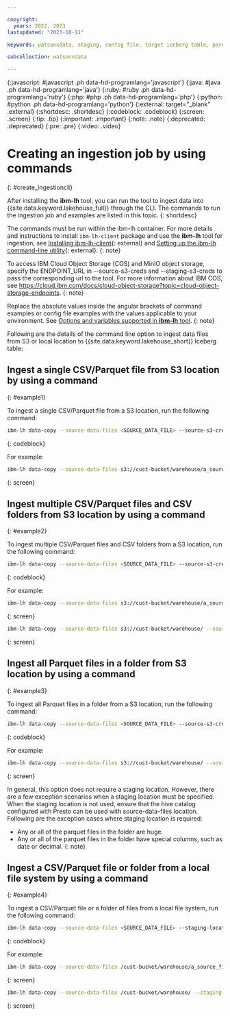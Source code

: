 ```yaml
---

copyright:
  years: 2022, 2023
lastupdated: "2023-10-11"

keywords: watsonxdata, staging, config file, target iceberg table, parquet, csv, command line, cli

subcollection: watsonxdata

---
```


{:javascript: #javascript .ph data-hd-programlang='javascript'}
{:java: #java .ph data-hd-programlang='java'}
{:ruby: #ruby .ph data-hd-programlang='ruby'}
{:php: #php .ph data-hd-programlang='php'}
{:python: #python .ph data-hd-programlang='python'}
{:external: target="_blank" .external}
{:shortdesc: .shortdesc}
{:codeblock: .codeblock}
{:screen: .screen}
{:tip: .tip}
{:important: .important}
{:note: .note}
{:deprecated: .deprecated}
{:pre: .pre}
{:video: .video}

# Creating an ingestion job by using commands
{: #create_ingestioncli}

After installing the **ibm-lh** tool, you can run the tool to ingest data into {{site.data.keyword.lakehouse_full}} through the CLI. The commands to run the ingestion job and examples are listed in this topic.
{: shortdesc}

The commands must be run within the ibm-lh container. For more details and instructions to install `ibm-lh-client` package and use the **ibm-lh** tool for ingestion, see [Installing ibm-lh-client](https://www.ibm.com/docs/en/watsonxdata/1.0.x?topic=package-installing-lh-client){: external} and [Setting up the ibm-lh command-line utility](https://www.ibm.com/docs/en/watsonxdata/1.0.x?topic=package-setting-up-lh-cli-utility){: external}.
{: note}

To access IBM Cloud Object Storage (COS) and MinIO object storage, specify the ENDPOINT_URL in --source-s3-creds and --staging-s3-creds to pass the corresponding url to the tool. For more information about IBM COS, see https://cloud.ibm.com/docs/cloud-object-storage?topic=cloud-object-storage-endpoints.
{: note}

Replace the absolute values inside the angular brackets of command examples or config file examples with the values applicable to your environment. See [Options and variables supported in **ibm-lh** tool](watsonxdata?topic=watsonxdata-cli_commands).
{: note}

Following are the details of the command line option to ingest data files from S3 or local location to {{site.data.keyword.lakehouse_short}} Iceberg table:

## Ingest a single CSV/Parquet file from S3 location by using a command
{: #example1}

To ingest a single CSV/Parquet file from a S3 location, run the following command:

```bash
ibm-lh data-copy --source-data-files <SOURCE_DATA_FILE> --source-s3-creds "AWS_SECRET_ACCESS_KEY=<YOUR_SECRET_ASSESS_KEY>,AWS_ACCESS_KEY_ID=<YOUR_ACCESS_KEY_ID>,AWS_REGION=<YOUR_REGION>, BUCKET_NAME=<YOUR_BUCKET>, ENDPOINT_URL=<YOUR_ENDPOINT_URL>" --staging-location <STAGING_LOCATION> --staging-s3-creds "AWS_SECRET_ACCESS_KEY=<YOUR_TARGET_SECRET_ASSESS_KEY>,AWS_ACCESS_KEY_ID=<YOUR_TARGET_ACCESS_KEY_ID>,AWS_REGION=<YOUR_TARGET_REGION>, BUCKET_NAME=<YOUR_TARGET_BUCKET>, ENDPOINT_URL=<YOUR_TARGET_ENDPOINT_URL>” --target-tables <TARGET_TABLES> --ingestion-engine-endpoint <INGESTION_ENGINE_ENDPOINT> --dbuser <DBUSER> --dbpassword <DBPASSWORD> --create-if-not-exist
```
{: codeblock}

For example:
```bash
ibm-lh data-copy --source-data-files s3://cust-bucket/warehouse/a_source_file.parquet --source-s3-creds "AWS_ACCESS_KEY_ID=xxxxxx,AWS_SECRET_ACCESS_KEY=yyyyyy,AWS_REGION=us-east-1,BUCKET_NAME=cust-bucket" --staging-location s3://cust-bucket/warehouse/staging/ --staging-s3-creds "AWS_ACCESS_KEY_ID=zzzzzz,AWS_SECRET_ACCESS_KEY=vvvvvvv,AWS_REGION=us-east-1,BUCKET_NAME=cust-bucket" --target-tables iceberg_target_catalog.ice_schema.cust_tab1 --ingestion-engine-endpoint "hostname=localhost,port=8080" --create-if-not-exist
```
{: screen}

## Ingest multiple CSV/Parquet files and CSV folders from S3 location by using a command
{: #example2}

To ingest multiple CSV/Parquet files and CSV folders from a S3 location, run the following command:

```bash
ibm-lh data-copy --source-data-files <SOURCE_DATA_FILE> --source-s3-creds "AWS_SECRET_ACCESS_KEY=<YOUR_SECRET_ASSESS_KEY>, AWS_ACCESS_KEY_ID=<YOUR_ACCESS_KEY_ID>,AWS_REGION=<YOUR_REGION>, BUCKET_NAME=<YOUR_BUCKET>, ENDPOINT_URL=<YOUR_ENDPOINT_URL>" --staging-location <STAGING_LOCATION> --staging-s3-creds "AWS_SECRET_ACCESS_KEY=<YOUR_TARGET_SECRET_ASSESS_KEY>,AWS_ACCESS_KEY_ID=<YOUR_TARGET_ACCESS_KEY_ID>,AWS_REGION=<YOUR_TARGET_REGION>, BUCKET_NAME=<YOUR_TARGET_BUCKET>, ENDPOINT_URL=<YOUR_TARGET_ENDPOINT_URL>” --target-tables <TARGET_TABLES> --ingestion-engine-endpoint <INGESTION_ENGINE_ENDPOINT> --dbuser <DBUSER> --dbpassword <DBPASSWORD> --create-if-not-exist
```
{: codeblock}

For example:
```bash
ibm-lh data-copy --source-data-files s3://cust-bucket/warehouse/a_source_file1.csv, s3://cust-bucket/warehouse/a_source_file2.csv --source-s3-creds "AWS_ACCESS_KEY_ID=xxxxxx,AWS_SECRET_ACCESS_KEY=yyyyyy,AWS_REGION=us-east-1,BUCKET_NAME=cust-bucket" --staging-location s3://cust-bucket/warehouse/staging/ --staging-s3-creds "AWS_ACCESS_KEY_ID=zzzzzz,AWS_SECRET_ACCESS_KEY=vvvvvvv,AWS_REGION=us-east-1,BUCKET_NAME=cust-bucket" --target-tables iceberg_target_catalog.ice_schema.cust_tab1 --ingestion-engine-endpoint "hostname=localhost,port=8080" --create-if-not-exist
```
{: screen}

```bash
ibm-lh data-copy --source-data-files s3://cust-bucket/warehouse/ --source-s3-creds "AWS_ACCESS_KEY_ID=xxxxxx,AWS_SECRET_ACCESS_KEY=yyyyyy,AWS_REGION=us-east-1,BUCKET_NAME=cust-bucket" --staging-location s3://cust-bucket/warehouse/staging/ --staging-s3-creds "AWS_ACCESS_KEY_ID=zzzzzz,AWS_SECRET_ACCESS_KEY=vvvvvvv,AWS_REGION=us-east-1,BUCKET_NAME=cust-bucket" --target-tables iceberg_target_catalog.ice_schema.cust_tab1 --ingestion-engine-endpoint "hostname=localhost,port=8080" --create-if-not-exist
```
{: screen}

## Ingest all Parquet files in a folder from S3 location by using a command
{: #example3}

To ingest all Parquet files in a folder from a S3 location, run the following command:

```bash
ibm-lh data-copy --source-data-files <SOURCE_DATA_FILE> --source-s3-creds "AWS_SECRET_ACCESS_KEY=<YOUR_SECRET_ASSESS_KEY>,AWS_ACCESS_KEY_ID=<YOUR_ACCESS_KEY_ID>,AWS_REGION=<YOUR_REGION>, BUCKET_NAME=<YOUR_BUCKET, ENDPOINT_URL=<YOUR_ENDPOINT_URL>>" --target-tables <TARGET_TABLES> --ingestion-engine-endpoint <INGESTION_ENGINE_ENDPOINT> --dbuser <DBUSER> --dbpassword <DBPASSWORD> --create-if-not-exist
```
{: codeblock}

For example:
```bash
ibm-lh data-copy --source-data-files s3://cust-bucket/warehouse/ --source-s3-creds "AWS_ACCESS_KEY_ID=xxxxxx,AWS_SECRET_ACCESS_KEY=yyyyyy,AWS_REGION=us-east-1,BUCKET_NAME=cust-bucket" --target-tables iceberg_target_catalog.ice_schema.cust_tab1 --ingestion-engine-endpoint "hostname=localhost,port=8080" --create-if-not-exist
```
{: screen}

In general, this option does not require a staging location. However, there are a few exception scenarios when a staging location must be specified. When the staging location is not used, ensure that the hive catalog configured with Presto can be used with source-data-files location. Following are the exception cases where staging location is required:
- Any or all of the parquet files in the folder are huge.
- Any or all of the parquet files in the folder have special columns, such as date or decimal.
{: note}

## Ingest a  CSV/Parquet file or folder from a local file system by using a command
{: #example4}

To ingest a CSV/Parquet file or a folder of files from a local file system, run the following command:

```bash
ibm-lh data-copy --source-data-files <SOURCE_DATA_FILE> --staging-location <STAGING_LOCATION> --staging-s3-creds "AWS_SECRET_ACCESS_KEY=<YOUR_TARGET_SECRET_ASSESS_KEY>,AWS_ACCESS_KEY_ID=<YOUR_TARGET_ACCESS_KEY_ID>,AWS_REGION=<YOUR_TARGET_REGION>, BUCKET_NAME=<YOUR_TARGET_BUCKET>, ENDPOINT_URL=<YOUR_TARGET_ENDPOINT_URL>” --target-tables <TARGET_TABLES> --ingestion-engine-endpoint <INGESTION_ENGINE_ENDPOINT> --dbuser <DBUSER> --dbpassword <DBPASSWORD> --create-if-not-exist
```
{: codeblock}

For example:
```bash
ibm-lh data-copy --source-data-files /cust-bucket/warehouse/a_source_file1.parquet --staging-location s3://cust-bucket/warehouse/staging/ --staging-s3-creds "AWS_ACCESS_KEY_ID=zzzzzz,AWS_SECRET_ACCESS_KEY=vvvvvvv,AWS_REGION=us-east-1,BUCKET_NAME=cust-bucket" --target-tables iceberg_target_catalog.ice_schema.cust_tab1 --ingestion-engine-endpoint "hostname=localhost,port=8080" --create-if-not-exist
```
{: screen}

```bash
ibm-lh data-copy --source-data-files /cust-bucket/warehouse/ --staging-location s3://cust-bucket/warehouse/staging/ --staging-s3-creds "AWS_ACCESS_KEY_ID=zzzzzz,AWS_SECRET_ACCESS_KEY=vvvvvvv,AWS_REGION=us-east-1,BUCKET_NAME=cust-bucket" --target-tables iceberg_target_catalog.ice_schema.cust_tab1 --ingestion-engine-endpoint "hostname=localhost,port=8080" --create-if-not-exist
```
{: screen}
